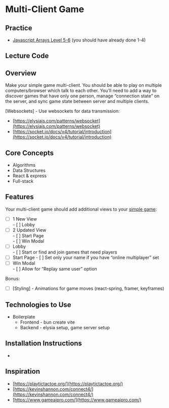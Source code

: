 # **Multi-Client Game**

## Practice

- [Javascript Arrays Level 5-6](https://www.executeprogram.com/courses/javascript-array) (you should have already done 1-4)

## Lecture Code

## Overview

Make your simple game multi-client. You should be able to play on multiple computers/browser which talk to each other. You’ll need to add a way to discover games that have only one person, manage “connection state” on the server, and sync game state between server and multiple clients.

\[Websockets\] \- Use websockets for data transmission:

- [https://elysiajs.com/patterns/websocket](https://elysiajs.com/patterns/websocket)  
- [https://socket.io/docs/v4/tutorial/introduction](https://socket.io/docs/v4/tutorial/introduction)

## Core Concepts

- Algorithms  
- Data Structures  
- React & express  
- Full-stack

## Features

Your multi-client game should add additional views to your [simple game](https://docs.google.com/document/d/1WFllqnmhnDbdjO6qw19XHHcWAC97rhAiEx20Nz7_ksI/edit#heading=h.cbnbckf7v7x0):

- [ ] 1 New View  
      - [ ] Lobby  
- [ ] 2 Updated View  
      - [ ] Start Page  
      - [ ] Win Modal  
- [ ] Lobby  
      - [ ] Start or find and join games that need players  
- [ ] Start Page
      - [ ] Set only your name if you have “online multiplayer” set  
- [ ] Win Modal  
      - [ ] Allow for “Replay same user” option

Bonus:

- [ ] \[Styling\] \- Animations for game moves (react-spring, framer, keyframes)

## Technologies to Use

- Boilerplate  
  - Frontend \- bun create vite  
  - Backend \- elysia setup, game server setup

## Installation Instructions

-

## Inspiration

- [https://playtictactoe.org/](https://playtictactoe.org/)  
- [https://kevinshannon.com/connect4/](https://kevinshannon.com/connect4/)  
- [https://www.gameaipro.com/](https://www.gameaipro.com/)
